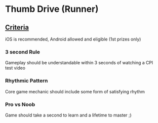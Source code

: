 # Thumb Drive (Runner)

## [Criteria](https://www.voodoo.io/events/guidelines)

iOS is recommended, Android allowed and eligible (1st prizes only)

### 3 second Rule
Gameplay should be understandable within 3 seconds of watching a CPI test video

### Rhythmic Pattern
Core game mechanic should include some form of satisfying rhythm

### Pro vs Noob
Game should take a second to learn and a lifetime to master ;)
